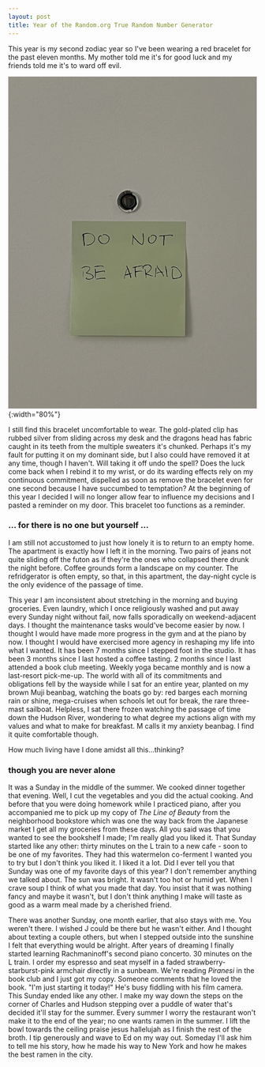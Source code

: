 ```yaml
---
layout: post
title: Year of the Random.org True Random Number Generator
---
```


This year is my second zodiac year so I've been wearing a red bracelet for the past eleven months. 
My mother told me it's for good luck and my friends told me it's to ward off evil.

![DO NOT BE AFRAID](/assets/images/donotbeafraid.jpg){:width="80%"}

I still find this bracelet uncomfortable to wear.
The gold-plated clip has rubbed silver from sliding across my desk and the dragons head has fabric caught in its teeth from the multiple sweaters it's chunked.
Perhaps it's my fault for putting it on my dominant side, but I also could have removed it at any time, though I haven't.
Will taking it off undo the spell? 
Does the luck come back when I rebind it to my wrist, or do its warding effects rely on my continuous commitment, dispelled as soon as remove the bracelet even for one second because I have succumbed to temptation?
At the beginning of this year I decided I will no longer allow fear to influence my decisions and I pasted a reminder on my door.
This bracelet too functions as a reminder.

### ... for there is no one but yourself ...


I am still not accustomed to just how lonely it is to return to an empty home. 
The apartment is exactly how I left it in the morning. 
Two pairs of jeans not quite sliding off the futon as if they're the ones who collapsed there drunk the night before.
Coffee grounds form a landscape on my counter. 
The refridgerator is often empty, so that, in this apartment, the day-night cycle is the only evidence of the passage of time.


This year I am inconsistent about stretching in the morning and buying groceries.
Even laundry, which I once religiously washed and put away every Sunday night without fail, now falls sporadically on weekend-adjacent days.
I thought the maintenance tasks would've become easier by now.
I thought I would have made more progress in the gym and at the piano by now.
I thought I would have exercised more agency in reshaping my life into what I wanted.
It has been 7 months since I stepped foot in the studio.
It has been 3 months since I last hosted a coffee tasting.
2 months since I last attended a book club meeting.
Weekly yoga became monthly and is now a last-resort pick-me-up.
The world with all of its commitments and obligations fell by the wayside while I sat for an entire year, planted on my brown Muji beanbag, watching the boats go by: red barges each morning rain or shine, mega-cruises when schools let out for break, the rare three-mast sailboat.
Helpless, I sat there frozen watching the passage of time down the Hudson River, wondering to what degree my actions align with my values and what to make for breakfast.
M calls it my anxiety beanbag.
I find it quite comfortable though.


How much living have I done amidst all this...thinking? 

### though you are never alone


It was a Sunday in the middle of the summer. 
We cooked dinner together that evening.
Well, I cut the vegetables and you did the actual cooking.
And before that you were doing homework while I practiced piano, after you accompanied me to pick up my copy of *The Line of Beauty* from the neighborhood bookstore which was one the way back from the Japanese market I get all my groceries from these days.
All you said was that you wanted to see the bookshelf I made; I'm really glad you liked it. 
That Sunday started like any other: thirty minutes on the L train to a new cafe - soon to be one of my favorites.
They had this watermelon co-ferment I wanted you to try but I don't think you liked it.
I liked it a lot.
Did I ever tell you that Sunday was one of my favorite days of this year?
I don't remember anything we talked about.
The sun was bright.
It wasn't too hot or humid yet.
When I crave soup I think of what you made that day.
You insist that it was nothing fancy and maybe it wasn't, but I don't think anything I make will taste as good as a warm meal made by a cherished friend.


There was another Sunday, one month earlier, that also stays with me.
You weren't there.
I wished J could be there but he wasn't either.
And I thought about texting a couple others, but when I stepped outside into the sunshine I felt that everything would be alright.
After years of dreaming I finally started learning Rachmaninoff's second piano concerto. 
30 minutes on the L train.
I order my espresso and seat myself in a faded strawberry-starburst-pink armchair directly in a sunbeam.
We're reading *Piranesi* in the book club and I just got my copy.
Someone comments that he loved the book.
"I'm just starting it today!"
He's busy fiddling with his film camera.
This Sunday ended like any other.
I make my way down the steps on the corner of Charles and Hudson stepping over a puddle of water that's decided it'll stay for the summer.
Every summer I worry the restaurant won't make it to the end of the year; no one wants ramen in the summer.
I lift the bowl towards the ceiling praise jesus hallelujah as I finish the rest of the broth.
I tip generously and wave to Ed on my way out.
Someday I'll ask him to tell me his story, how he made his way to New York and how he makes the best ramen in the city.
